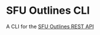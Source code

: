 # SFU Outlines CLI

A CLI for the [SFU Outlines REST API](http://www.sfu.ca/outlines/help/api.html)
